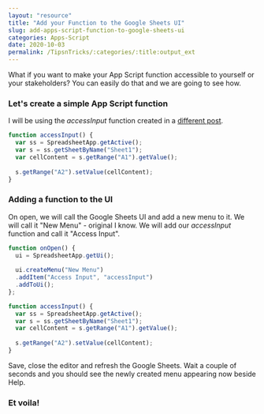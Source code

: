 ```yaml
---
layout: "resource"
title: "Add your Function to the Google Sheets UI"
slug: add-apps-script-function-to-google-sheets-ui
categories: Apps-Script
date: 2020-10-03
permalink: /TipsnTricks/:categories/:title:output_ext
---
```


What if you want to make your App Script function accessible to yourself or your stakeholders? You can easily do that and we are going to see how.

### Let's create a simple App Script function

I will be using the <em>accessInput</em> function created in a <a href="https://sylvainzircher.com/resources/apps-script/googlesheets-input-output.html" target="blank">different post</a>.
```javascript
function accessInput() {
  var ss = SpreadsheetApp.getActive();
  var s = ss.getSheetByName("Sheet1");
  var cellContent = s.getRange("A1").getValue();
  
  s.getRange("A2").setValue(cellContent);
}
```

### Adding a function to the UI

On open, we will call the Google Sheets UI and add a new menu to it. We will call it "New Menu" - original I know. We will add our <em>accessInput</em> function and call it "Access Input".
```javascript
function onOpen() {
  ui = SpreadsheetApp.getUi();
  
  ui.createMenu("New Menu")
  .addItem("Access Input", "accessInput") 
  .addToUi();
};

function accessInput() {
  var ss = SpreadsheetApp.getActive();
  var s = ss.getSheetByName("Sheet1");
  var cellContent = s.getRange("A1").getValue();
  
  s.getRange("A2").setValue(cellContent);
}
```
Save, close the editor and refresh the Google Sheets. Wait a couple of seconds and you should see the newly created menu appearing now beside Help.

### Et voila!